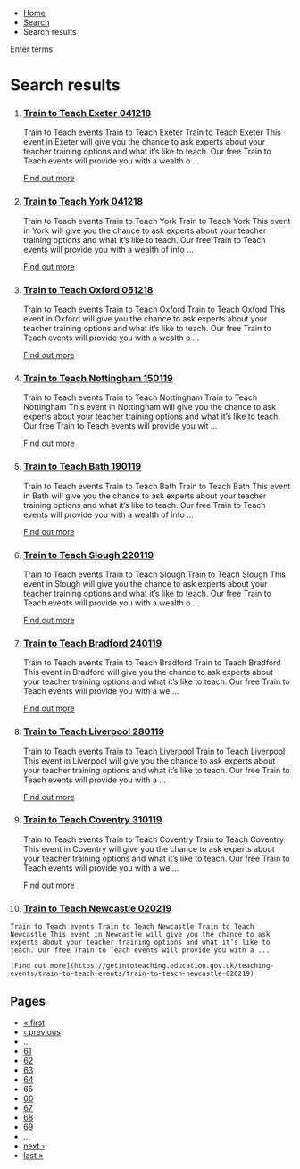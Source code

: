 *   [Home](/)
*   [Search](/search)
*   Search results

Enter terms 

Search results
==============

1.  ### [Train to Teach Exeter 041218](https://getintoteaching.education.gov.uk/teaching-events/train-to-teach-events/train-to-teach-exeter-041218)
    
    Train to Teach events Train to Teach Exeter Train to Teach Exeter This event in Exeter will give you the chance to ask experts about your teacher training options and what it’s like to teach. Our free Train to Teach events will provide you with a wealth o ...
    
    [Find out more](https://getintoteaching.education.gov.uk/teaching-events/train-to-teach-events/train-to-teach-exeter-041218)
    
2.  ### [Train to Teach York 041218](https://getintoteaching.education.gov.uk/teaching-events/train-to-teach-events/train-to-teach-york-041218)
    
    Train to Teach events Train to Teach York Train to Teach York This event in York will give you the chance to ask experts about your teacher training options and what it’s like to teach. Our free Train to Teach events will provide you with a wealth of info ...
    
    [Find out more](https://getintoteaching.education.gov.uk/teaching-events/train-to-teach-events/train-to-teach-york-041218)
    
3.  ### [Train to Teach Oxford 051218](https://getintoteaching.education.gov.uk/teaching-events/train-to-teach-events/train-to-teach-oxford-051218)
    
    Train to Teach events Train to Teach Oxford Train to Teach Oxford This event in Oxford will give you the chance to ask experts about your teacher training options and what it’s like to teach. Our free Train to Teach events will provide you with a wealth o ...
    
    [Find out more](https://getintoteaching.education.gov.uk/teaching-events/train-to-teach-events/train-to-teach-oxford-051218)
    
4.  ### [Train to Teach Nottingham 150119](https://getintoteaching.education.gov.uk/teaching-events/train-to-teach-events/train-to-teach-nottingham-150119)
    
    Train to Teach events Train to Teach Nottingham Train to Teach Nottingham This event in Nottingham will give you the chance to ask experts about your teacher training options and what it’s like to teach. Our free Train to Teach events will provide you wit ...
    
    [Find out more](https://getintoteaching.education.gov.uk/teaching-events/train-to-teach-events/train-to-teach-nottingham-150119)
    
5.  ### [Train to Teach Bath 190119](https://getintoteaching.education.gov.uk/teaching-events/train-to-teach-events/train-to-teach-bath-190119)
    
    Train to Teach events Train to Teach Bath Train to Teach Bath This event in Bath will give you the chance to ask experts about your teacher training options and what it’s like to teach. Our free Train to Teach events will provide you with a wealth of info ...
    
    [Find out more](https://getintoteaching.education.gov.uk/teaching-events/train-to-teach-events/train-to-teach-bath-190119)
    
6.  ### [Train to Teach Slough 220119](https://getintoteaching.education.gov.uk/teaching-events/train-to-teach-events/train-to-teach-slough-220119)
    
    Train to Teach events Train to Teach Slough Train to Teach Slough This event in Slough will give you the chance to ask experts about your teacher training options and what it’s like to teach. Our free Train to Teach events will provide you with a wealth o ...
    
    [Find out more](https://getintoteaching.education.gov.uk/teaching-events/train-to-teach-events/train-to-teach-slough-220119)
    
7.  ### [Train to Teach Bradford 240119](https://getintoteaching.education.gov.uk/teaching-events/train-to-teach-events/train-to-teach-bradford-240119)
    
    Train to Teach events Train to Teach Bradford Train to Teach Bradford This event in Bradford will give you the chance to ask experts about your teacher training options and what it’s like to teach. Our free Train to Teach events will provide you with a we ...
    
    [Find out more](https://getintoteaching.education.gov.uk/teaching-events/train-to-teach-events/train-to-teach-bradford-240119)
    
8.  ### [Train to Teach Liverpool 280119](https://getintoteaching.education.gov.uk/teaching-events/train-to-teach-events/train-to-teach-liverpool-280119)
    
    Train to Teach events Train to Teach Liverpool Train to Teach Liverpool This event in Liverpool will give you the chance to ask experts about your teacher training options and what it’s like to teach. Our free Train to Teach events will provide you with a ...
    
    [Find out more](https://getintoteaching.education.gov.uk/teaching-events/train-to-teach-events/train-to-teach-liverpool-280119)
    
9.  ### [Train to Teach Coventry 310119](https://getintoteaching.education.gov.uk/teaching-events/train-to-teach-events/train-to-teach-coventry-310119)
    
    Train to Teach events Train to Teach Coventry Train to Teach Coventry This event in Coventry will give you the chance to ask experts about your teacher training options and what it’s like to teach. Our free Train to Teach events will provide you with a we ...
    
    [Find out more](https://getintoteaching.education.gov.uk/teaching-events/train-to-teach-events/train-to-teach-coventry-310119)
    
10.  ### [Train to Teach Newcastle 020219](https://getintoteaching.education.gov.uk/teaching-events/train-to-teach-events/train-to-teach-newcastle-020219)
    
    Train to Teach events Train to Teach Newcastle Train to Teach Newcastle This event in Newcastle will give you the chance to ask experts about your teacher training options and what it’s like to teach. Our free Train to Teach events will provide you with a ...
    
    [Find out more](https://getintoteaching.education.gov.uk/teaching-events/train-to-teach-events/train-to-teach-newcastle-020219)
    

Pages
-----

*   [« first](/search/site "Go to first page")
*   [‹ previous](/search/site?page=63 "Go to previous page")
*   …
*   [61](/search/site?page=60 "Go to page 61")
*   [62](/search/site?page=61 "Go to page 62")
*   [63](/search/site?page=62 "Go to page 63")
*   [64](/search/site?page=63 "Go to page 64")
*   65
*   [66](/search/site?page=65 "Go to page 66")
*   [67](/search/site?page=66 "Go to page 67")
*   [68](/search/site?page=67 "Go to page 68")
*   [69](/search/site?page=68 "Go to page 69")
*   …
*   [next ›](/search/site?page=65 "Go to next page")
*   [last »](/search/site?page=1032 "Go to last page")